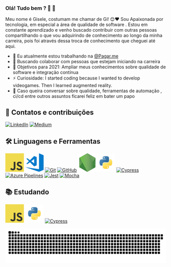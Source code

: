 ### Olá! Tudo bem ?  👋 :purple_heart:

<!--
**giselerosa/giselerosa** is a ✨ _special_ ✨ repository because its `README.md` (this file) appears on your GitHub profile.

Here are some ideas to get you started:

- 🔭 I’m currently working on ...
- 🌱 I’m currently learning ...
- 👯 I’m looking to collaborate on ...
- 🤔 I’m looking for help with ...
- 💬 Ask me about ...
- 📫 How to reach me: ...
- 😄 Pronouns: ...
- ⚡ Fun fact: ...
-->

Meu nome é Gisele, costumam me chamar de Gi! :blush::heart: Sou Apaixonada por tecnologia, em especial a área de qualidade de software . Estou em constante aprendizado e venho buscado contribuir com outras pessoas compartilhando o que vou adquirindo de conhecimento ao longo da minha carreira, pois foi através dessa troca de conhecimento que cheguei até aqui. 


- 🔭 Eu atualmente estou trabalhando na [@Pagar.me](https://github.com/pagarme)
- 👯 Buscando colaborar com pessoas que estejam iniciando na carreira
- 🥅 Objetivos para 2021: Ampliar meus conhecimentos sobre qualidade de software e integração contínua
- ⚡ Curiosidade: I started coding because I wanted to develop videogames. Then I learned augmented reality.
- 💬 Caso queira conversar sobre qualidade, ferramentas de automação , ci/cd entre outros assuntos ficarei feliz em bater um papo

## 💬 Contatos e contribuições

[<img alt="LinkedIn" width="58" src="https://cdn.jsdelivr.net/npm/simple-icons@v3/icons/linkedin.svg" />][LinkedIn]
[<img alt="Medium" width="58" src="https://cdn.jsdelivr.net/npm/simple-icons@3.13.0/icons/medium.svg" />][Medium]

## 🛠 Linguagens e Ferramentas

[<img alt="JavaScript" width="58" src="https://raw.githubusercontent.com/github/explore/80688e429a7d4ef2fca1e82350fe8e3517d3494d/topics/javascript/javascript.png" />][JavaScript]
[<img alt="Visual Studio" width="58" src="https://raw.githubusercontent.com/github/explore/80688e429a7d4ef2fca1e82350fe8e3517d3494d/topics/visual-studio-code/visual-studio-code.png" />][Visual Studio]
[<img alt="Git" width="58" src="https://www.vectorlogo.zone/logos/git-scm/git-scm-icon.svg" />][Git]
[<img alt="GitHub" width="58" src="https://cdn.jsdelivr.net/npm/simple-icons@v3/icons/github.svg" />][GitHub]
[<img alt="Node" width="58" src="https://raw.githubusercontent.com/github/explore/80688e429a7d4ef2fca1e82350fe8e3517d3494d/topics/nodejs/nodejs.png" />][Node][<img alt="Python" width="58" src="https://raw.githubusercontent.com/github/explore/80688e429a7d4ef2fca1e82350fe8e3517d3494d/topics/python/python.png" />][Python]
[<img alt="Cypress" width="58" src="https://cdn.jsdelivr.net/npm/simple-icons@3.13.0/icons/cypress.svg" />][Cypress]
[<img alt="Azure Pipelines" width="58" src="https://cdn.jsdelivr.net/npm/simple-icons@3.13.0/icons/azurepipelines.svg" />][Azure Pipelines]
[<img alt="Jest" width="58" src="https://cdn.jsdelivr.net/npm/simple-icons@3.13.0/icons/jest.svg" />][Jest]
[<img alt="Mocha" width="58" src="https://cdn.jsdelivr.net/npm/simple-icons@3.13.0/icons/mocha.svg" />][Mocha]

## 📚 Estudando

[<img alt="JavaScript" width="58" src="https://raw.githubusercontent.com/github/explore/80688e429a7d4ef2fca1e82350fe8e3517d3494d/topics/javascript/javascript.png" />][JavaScript]
[<img alt="Python" width="58" src="https://raw.githubusercontent.com/github/explore/80688e429a7d4ef2fca1e82350fe8e3517d3494d/topics/python/python.png" />][Python]
[<img alt="Cypress" width="58" src="https://cdn.jsdelivr.net/npm/simple-icons@3.13.0/icons/cypress.svg" />][Cypress]

 
[Azure Pipelines]: https://azure.microsoft.com/pt-br/services/devops/pipelines/
[Cypress]: https://www.cypress.io/
[LinkedIn]: https://www.linkedin.com/in/giselerosamorsch/
[HTML]: https://github.com/search?q=html
[CSS]: https://github.com/search?q=css
[GraphQL]: https://graphql.org/
[Node]: https://nodejs.org/en/
[C++]: https://github.com/search?q=cpp
[Visual Studio]: https://code.visualstudio.com/
[Git]: https://git-scm.com/
[GitHub]: https://github.com/
[JavaScript]: https://github.com/search?q=javascript
[Python]: https://github.com/search?q=python
[Medium]: https://medium.com/@gisele-rosa
[Jest]: https://jestjs.io/pt-BR/
[Mocha]: https://mochajs.org/
[Chai]: https://www.chaijs.com/

![Snake animation](https://github.com/giselerosa/giselerosa/blob/output/github-contribution-grid-snake.svg)
